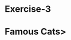 # Exercise-3
<!DOCTYPE html>
<html>
  <meta charaset = "utf-8">
  <title>Cats</title>
</head>
<body>
<h1>Famous Cats>
